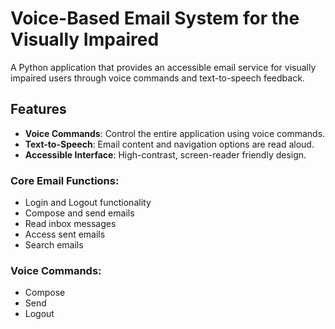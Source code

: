 # Voice-Based Email System for the Visually Impaired

A Python application that provides an accessible email service for visually impaired users through voice commands and text-to-speech feedback.

## Features

- **Voice Commands**: Control the entire application using voice commands.
- **Text-to-Speech**: Email content and navigation options are read aloud.
- **Accessible Interface**: High-contrast, screen-reader friendly design.

### Core Email Functions:

- Login and Logout functionality 
- Compose and send emails
- Read inbox messages
- Access sent emails
- Search emails

### Voice Commands:

- Compose
- Send
- Logout
  


